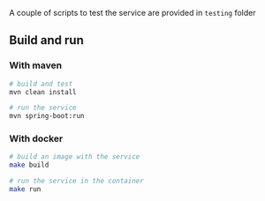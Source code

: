 A couple of scripts to test the service are provided in `testing` folder

## Build and run

### With maven

```bash
# build and test
mvn clean install

# run the service
mvn spring-boot:run
```

### With docker

```bash
# build an image with the service
make build

# run the service in the container
make run
```
